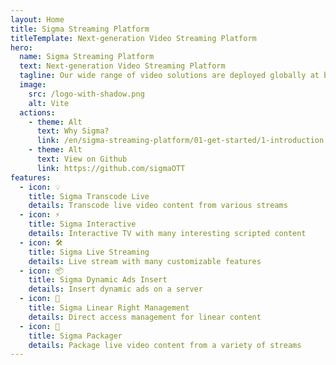 ```yaml
---
layout: Home
title: Sigma Streaming Platform
titleTemplate: Next-generation Video Streaming Platform
hero:
  name: Sigma Streaming Platform
  text: Next-generation Video Streaming Platform
  tagline: Our wide range of video solutions are deployed globally at businesses, media companies, service providers, leveraging video to teach, learn, communicate, collaborate and entertain.
  image:
    src: /logo-with-shadow.png
    alt: Vite
  actions:
    - theme: Alt
      text: Why Sigma?
      link: /en/sigma-streaming-platform/01-get-started/1-introduction
    - theme: Alt
      text: View on Github
      link: https://github.com/sigmaOTT
features:
  - icon: 💡
    title: Sigma Transcode Live
    details: Transcode live video content from various streams
  - icon: ⚡️
    title: Sigma Interactive
    details: Interactive TV with many interesting scripted content
  - icon: 🛠️
    title: Sigma Live Streaming
    details: Live stream with many customizable features
  - icon: 📦
    title: Sigma Dynamic Ads Insert
    details: Insert dynamic ads on a server
  - icon: 🔩
    title: Sigma Linear Right Management
    details: Direct access management for linear content
  - icon: 🔑
    title: Sigma Packager
    details: Package live video content from a variety of streams
---
```

